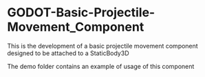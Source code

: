 # GODOT-Basic-Projectile-Movement_Component

This is the development of a basic projectile movement component designed to be attached to a StaticBody3D

The demo folder contains an example of usage of this component
